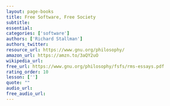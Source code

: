 ```yaml
---
layout: page-books
title: Free Software, Free Society
subtitle: 
essential: 
categories: ['software']
authors: ['Richard Stallman']
authors_twitter: 
resource_url: https://www.gnu.org/philosophy/
amazon_url: https://amzn.to/3aQY2uO
wikipedia_url: 
free_url: https://www.gnu.org/philosophy/fsfs/rms-essays.pdf
rating_order: 10
lesson: ['']
quote: ""
audio_url: 
free_audio_url: 
---
```

